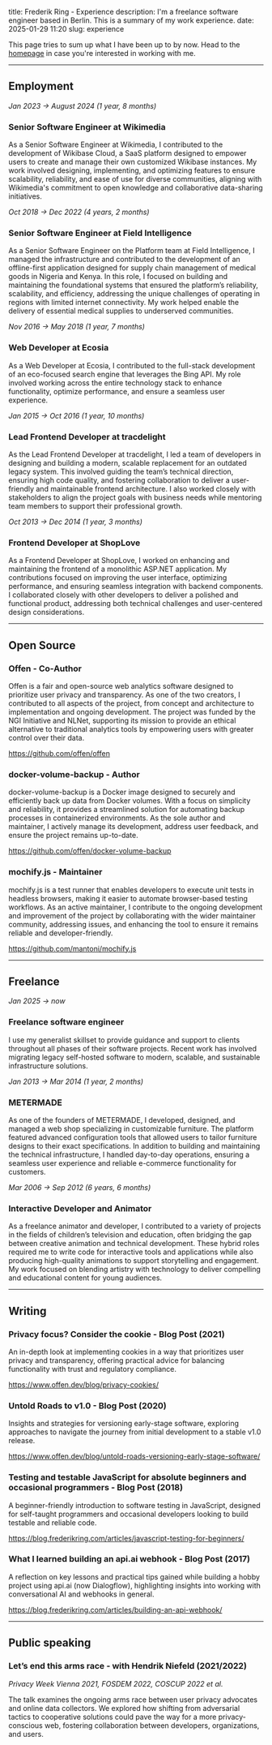 title: Frederik Ring - Experience
description: I'm a freelance software engineer based in Berlin. This is a summary of my work experience.
date: 2025-01-29 11:20
slug: experience

This page tries to sum up what I have been up to by now.
Head to the [homepage](/) in case you're interested in working with me.

---

## Employment

_Jan 2023 → August 2024 (1 year, 8 months)_  
### Senior Software Engineer at Wikimedia

As a Senior Software Engineer at Wikimedia, I contributed to the development of Wikibase Cloud, a SaaS platform designed to empower users to create and manage their own customized Wikibase instances.
My work involved designing, implementing, and optimizing features to ensure scalability, reliability, and ease of use for diverse communities, aligning with Wikimedia's commitment to open knowledge and collaborative data-sharing initiatives.


_Oct 2018 → Dec 2022 (4 years, 2 months)_  
### Senior Software Engineer at Field Intelligence

As a Senior Software Engineer on the Platform team at Field Intelligence, I managed the infrastructure and contributed to the development of an offline-first application designed for supply chain management of medical goods in Nigeria and Kenya.
In this role, I focused on building and maintaining the foundational systems that ensured the platform’s reliability, scalability, and efficiency, addressing the unique challenges of operating in regions with limited internet connectivity.
My work helped enable the delivery of essential medical supplies to underserved communities.


_Nov 2016 → May 2018 (1 year, 7 months)_  
### Web Developer at Ecosia

As a Web Developer at Ecosia, I contributed to the full-stack development of an eco-focused search engine that leverages the Bing API.
My role involved working across the entire technology stack to enhance functionality, optimize performance, and ensure a seamless user experience.

_Jan 2015 → Oct 2016 (1 year, 10 months)_  
### Lead Frontend Developer at tracdelight

As the Lead Frontend Developer at tracdelight, I led a team of developers in designing and building a modern, scalable replacement for an outdated legacy system.
This involved guiding the team’s technical direction, ensuring high code quality, and fostering collaboration to deliver a user-friendly and maintainable frontend architecture.
I also worked closely with stakeholders to align the project goals with business needs while mentoring team members to support their professional growth.

_Oct 2013 → Dec 2014 (1 year, 3 months)_  
### Frontend Developer at ShopLove

As a Frontend Developer at ShopLove, I worked on enhancing and maintaining the frontend of a monolithic ASP.NET application.
My contributions focused on improving the user interface, optimizing performance, and ensuring seamless integration with backend components.
I collaborated closely with other developers to deliver a polished and functional product, addressing both technical challenges and user-centered design considerations.

---

## Open Source

### Offen - Co-Author

Offen is a fair and open-source web analytics software designed to prioritize user privacy and transparency.
As one of the two creators, I contributed to all aspects of the project, from concept and architecture to implementation and ongoing development.
The project was funded by the NGI Initiative and NLNet, supporting its mission to provide an ethical alternative to traditional analytics tools by empowering users with greater control over their data.

<https://github.com/offen/offen>

### docker-volume-backup - Author

docker-volume-backup is a Docker image designed to securely and efficiently back up data from Docker volumes.
With a focus on simplicity and reliability, it provides a streamlined solution for automating backup processes in containerized environments.
As the sole author and maintainer, I actively manage its development, address user feedback, and ensure the project remains up-to-date.

<https://github.com/offen/docker-volume-backup>

### mochify.js - Maintainer

mochify.js is a test runner that enables developers to execute unit tests in headless browsers, making it easier to automate browser-based testing workflows. 
As an active maintainer, I contribute to the ongoing development and improvement of the project by collaborating with the wider maintainer community, addressing issues, and enhancing the tool to ensure it remains reliable and developer-friendly.

<https://github.com/mantoni/mochify.js>

---

## Freelance

_Jan 2025 → now_
### Freelance software engineer

I use my generalist skillset to provide guidance and support to clients throughout all phases of their software projects.
Recent work has involved migrating legacy self-hosted software to modern, scalable, and sustainable infrastructure solutions.

_Jan 2013 → Mar 2014 (1 year, 2 months)_  
### METERMADE

As one of the founders of METERMADE, I developed, designed, and managed a web shop specializing in customizable furniture.
The platform featured advanced configuration tools that allowed users to tailor furniture designs to their exact specifications.
In addition to building and maintaining the technical infrastructure, I handled day-to-day operations, ensuring a seamless user experience and reliable e-commerce functionality for customers.

_Mar 2006 → Sep 2012 (6 years, 6 months)_  
### Interactive Developer and Animator

As a freelance animator and developer, I contributed to a variety of projects in the fields of children’s television and education, often bridging the gap between creative animation and technical development.
These hybrid roles required me to write code for interactive tools and applications while also producing high-quality animations to support storytelling and engagement.
My work focused on blending artistry with technology to deliver compelling and educational content for young audiences.

---

## Writing

### Privacy focus? Consider the cookie - Blog Post (2021)

An in-depth look at implementing cookies in a way that prioritizes user privacy and transparency, offering practical advice for balancing functionality with trust and regulatory compliance.

<https://www.offen.dev/blog/privacy-cookies/>

### Untold Roads to v1.0 - Blog  Post (2020)

Insights and strategies for versioning early-stage software, exploring approaches to navigate the journey from initial development to a stable v1.0 release.

<https://www.offen.dev/blog/untold-roads-versioning-early-stage-software/>

### Testing and testable JavaScript for absolute beginners and occasional programmers - Blog Post (2018)

A beginner-friendly introduction to software testing in JavaScript, designed for self-taught programmers and occasional developers looking to build testable and reliable code.

<https://blog.frederikring.com/articles/javascript-testing-for-beginners/>

### What I learned building an api.ai webhook - Blog Post (2017)

A reflection on key lessons and practical tips gained while building a hobby project using api.ai (now Dialogflow), highlighting insights into working with conversational AI and webhooks in general.

<https://blog.frederikring.com/articles/building-an-api-webhook/>

---

## Public speaking

### Let’s end this arms race -  with Hendrik Niefeld (2021/2022)
_Privacy Week Vienna 2021, FOSDEM 2022, COSCUP 2022 et al._  

The talk examines the ongoing arms race between user privacy advocates and online data collectors. 
We explored how shifting from adversarial tactics to cooperative solutions could pave the way for a more privacy-conscious web, fostering collaboration between developers, organizations, and users.
